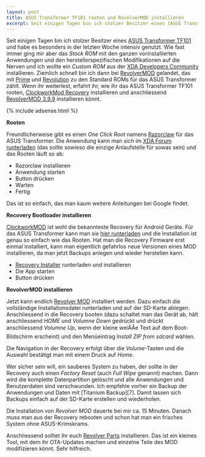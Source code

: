 ```yaml
---
layout: post
title: ASUS Transformer TF101 rooten und RevolverMOD installieren
excerpt: Seit einigen Tagen bin ich stolzer Besitzer eines [ASUS Transformer TF101][0] und habe es besonders in der letzten Woche intensiv genutzt. Wie fast immer ging mir aber das *Stock ROM* mit den ganzen vorinstallierten Anwendungen und den herstellerspezifischen Modifikationen auf die Nerven und ich wollte ein *Custom ROM* aus der [XDA Developers Community][1] installieren. Ziemlich schnell bin ich dann bei [RevolverMOD][2] gelandet, das mit [Prime][3] und [Revolution][4] zu den Standard ROMs für das ASUS Transformer zählt. Wenn ihr weiterlest, erfahrt ihr, wie ihr das ASUS Transformer TF101 rooten, [ClockworkMod Recovery][5] installieren und anschliessend [RevolverMOD 3.9.9][2] installieren könnt.
---
```

Seit einigen Tagen bin ich stolzer Besitzer eines [ASUS Transformer
TF101][0] und habe es besonders in der letzten Woche intensiv genutzt. Wie
fast immer ging mir aber das *Stock ROM* mit den ganzen vorinstallierten
Anwendungen und den herstellerspezifischen Modifikationen auf die Nerven
und ich wollte ein *Custom ROM* aus der [XDA Developers Community][1]
installieren. Ziemlich schnell bin ich dann bei [RevolverMOD][2]
gelandet, das mit [Prime][3] und [Revolution][4] zu den Standard ROMs für das
ASUS Transformer zählt. Wenn ihr weiterlest, erfahrt ihr, wie ihr das
ASUS Transformer TF101 rooten, [ClockworkMod Recovery][5] installieren
und anschliessend [RevolverMOD 3.9.9][2] installieren könnt.

{% include adsense.html %}

**Rooten**

Freundlicherweise gibt es einen *One Click Root* namens [Razorclaw][6]
für das ASUS Transformer. Die Anwendung kann man sich im [XDA Forum
runterladen][6] (das sollte sowieso die einzige Anlaufstelle für sowas
sein) und das Rooten läuft so ab:

* Razorclaw installieren
* Anwendung starten
* Button drücken
* Warten
* Fertig

Das ist so einfach, das man kaum weitere Anleitungen bei Google findet. 

**Recovery Bootloader installieren**

[ClockworkMOD][5] ist wohl die bekannteste Recovery für Android Geräte.
Für das ASUS Transformer kann man sie [hier runterladen][10] und die
Installation ist genau so einfach wie das Rooten. Hat man die Recovery
Firmware erst einmal installiert, kann man eigentlich gefahrlos neue
Versionen eines MOD installieren, da man jetzt Backups anlegen und
wieder herstellen kann.

* [Recovery Installer][10] runterladen und installieren
* Die App starten
* Button drücken

**RevolverMOD installieren**

Jetzt kann endlich [Revolver MOD][2] installiert werden. Dazu einfach die
vollständige Installationsdatei runterladen und auf der SD-Karte
ablegen. Anschliessend in die Recovery booten (dazu schaltet man das
Gerät ab, hält anschliessend *HOME* und *Volumne Down* gedrückt und
drückt anschliessend *Volumne Up*, wenn der kleine weiÃÂe Text auf dem
Boot-Bildschirm erscheint) und den Menüeintrag *Install ZIP from sdcard*
wählen.

Die Navigation in der Recovery erfolgt über die *Volume*-Tasten und die
Auswahl bestätigt man mit einem Druck auf *Home*.

Wer sicher sein will, ein sauberes System zu haben, der sollte in der
Recovery auch einen *Factory Reset* (auch *Full Wipe* genannt) machen.
Dann wird die komplette Datenpartition gelöscht und alle Anwendungen und
Benutzerdaten sind verschwunden. Ich empfehle vorher ein Backup der
Anwendungen und Daten mit [Titanium Backup][7]. Damit lassen sich
Backups einfach auf der SD-Karte erstellen und wiederholen.

Die Installation von *Revolver MOD* dauerte bei mir ca. 15 Minuten.
Danach muss man aus der Recovery rebooten und schon hat man ein frisches
System ohne ASUS-Krimskrams.

Anschliessend solltet ihr euch [Revolver Parts][8] installieren. Das ist
ein kleines Tool, mit dem ihr OTA-Updates machen und einzelne Teile des
MOD modifizieren könnt. Sehr hilfreich.

[0]: http://www.asus.de/Eee/Eee_Pad/Eee_Pad_Transformer_TF101/
[1]: http://forum.xda-developers.com/
[2]: http://forum.xda-developers.com/showthread.php?t=1173230
[3]: http://forum.xda-developers.com/showthread.php?t=1251044
[4]: http://forum.xda-developers.com/showthread.php?t=1245892
[5]: http://forum.xda-developers.com/showthread.php?t=1213723
[6]: http://forum.xda-developers.com/showthread.php?t=1345049
[8]: https://market.android.com/details?id=com.gnufabio.revolver_parts
[9]: https://market.android.com/details?id=com.keramidas.TitaniumBackup
[10]: http://forum.xda-developers.com/showthread.php?t=1346180

